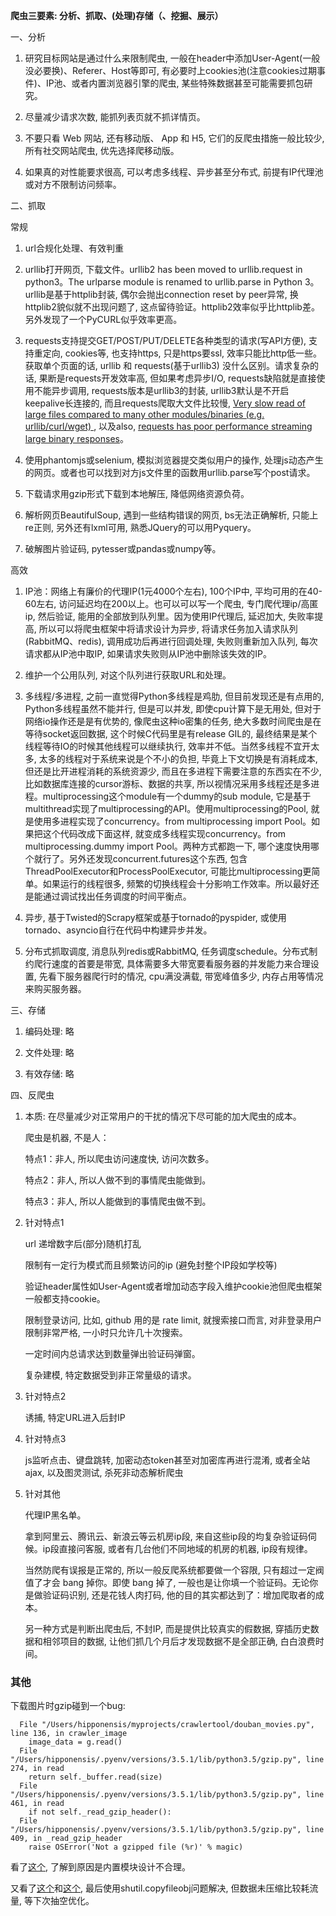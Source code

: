 
<b>爬虫三要素: 分析、抓取、(处理)存储（、挖掘、展示）</b>

一、分析

1. 研究目标网站是通过什么来限制爬虫, 一般在header中添加User-Agent(一般没必要换)、Referer、Host等即可, 有必要时上cookies池(注意cookies过期事件)、IP池、或者内置浏览器引擎的爬虫, 某些特殊数据甚至可能需要抓包研究。

2. 尽量减少请求次数, 能抓列表页就不抓详情页。

3. 不要只看 Web 网站, 还有移动版、 App 和 H5, 它们的反爬虫措施一般比较少, 所有社交网站爬虫, 优先选择爬移动版。

4. 如果真的对性能要求很高, 可以考虑多线程、异步甚至分布式, 前提有IP代理池或对方不限制访问频率。


二、抓取

常规

1. url合规化处理、有效判重

2. urllib打开网页, 下载文件。urllib2 has been moved to urllib.request in python3。The urlparse module is renamed to urllib.parse in Python 3。urllib是基于httplib封装, 偶尔会抛出connection reset by peer异常, 换httplib2貌似就不出现问题了, 这点留待验证。httplib2效率似乎比httplib差。另外发现了一个PyCURL似乎效率更高。

3. requests支持提交GET/POST/PUT/DELETE各种类型的请求(写API方便), 支持重定向, cookies等, 也支持https, 只是https要ssl, 效率只能比http低一些。获取单个页面的话, urllib 和 requests(基于urllib3) 没什么区别。请求复杂的话, 果断是requests开发效率高, 但如果考虑异步I/O, requests缺陷就是直接使用不能异步调用, requests版本是urllib3的封装, urllib3默认是不开启keepalive长连接的, 而且requests爬取大文件比较慢, [Very slow read of large files compared to many other modules/binaries (e.g. urllib/curl/wget) ](https://github.com/kennethreitz/requests/issues/2745), 以及also, [requests has poor performance streaming large binary responses](https://github.com/kennethreitz/requests/issues/2371)。

4. 使用phantomjs或selenium, 模拟浏览器提交类似用户的操作, 处理js动态产生的网页。或者也可以找到对方js文件里的函数用urllib.parse写个post请求。

5. 下载请求用gzip形式下载到本地解压, 降低网络资源负荷。

6. 解析网页BeautifulSoup, 遇到一些结构错误的网页, bs无法正确解析, 只能上re正则, 另外还有lxml可用, 熟悉JQuery的可以用Pyquery。

7. 破解图片验证码, pytesser或pandas或numpy等。


高效

1. IP池：网络上有廉价的代理IP(1元4000个左右), 100个IP中, 平均可用的在40-60左右, 访问延迟均在200以上。也可以可以写一个爬虫, 专门爬代理ip/高匿ip, 然后验证, 能用的全部放到队列里。因为使用IP代理后, 延迟加大, 失败率提高, 所以可以将爬虫框架中将请求设计为异步, 将请求任务加入请求队列(RabbitMQ、redis), 调用成功后再进行回调处理, 失败则重新加入队列, 每次请求都从IP池中取IP, 如果请求失败则从IP池中删除该失效的IP。

2. 维护一个公用队列, 对这个队列进行获取URL和处理。

3. 多线程/多进程, 之前一直觉得Python多线程是鸡肋, 但目前发现还是有点用的, Python多线程虽然不能并行, 但是可以并发, 即使cpu计算下是无用处, 但对于网络io操作还是是有优势的, 像爬虫这种io密集的任务, 绝大多数时间爬虫是在等待socket返回数据, 这个时候C代码里是有release GIL的, 最终结果是某个线程等待IO的时候其他线程可以继续执行, 效率并不低。当然多线程不宜开太多, 太多的线程对于系统来说是个不小的负担, 毕竟上下文切换是有消耗成本, 但还是比开进程消耗的系统资源少, 而且在多进程下需要注意的东西实在不少, 比如数据库连接的cursor游标、数据的共享, 所以视情况采用多线程还是多进程。multiprocessing这个module有一个dummy的sub module, 它是基于multithread实现了multiprocessing的API。使用multiprocessing的Pool, 就是使用多进程实现了concurrency。from multiprocessing import Pool。如果把这个代码改成下面这样, 就变成多线程实现concurrency。from multiprocessing.dummy import Pool。两种方式都跑一下, 哪个速度快用哪个就行了。另外还发现concurrent.futures这个东西, 包含ThreadPoolExecutor和ProcessPoolExecutor, 可能比multiprocessing更简单。如果运行的线程很多, 频繁的切换线程会十分影响工作效率。所以最好还是能通过调试找出任务调度的时间平衡点。

4. 异步, 基于Twisted的Scrapy框架或基于tornado的pyspider, 或使用tornado、asyncio自行在代码中构建异步并发。

5. 分布式抓取调度, 消息队列redis或RabbitMQ, 任务调度schedule。分布式制约爬行速度的首要是带宽, 具体需要多大带宽要看服务器的并发能力来合理设置, 先看下服务器爬行时的情况, cpu满没满载, 带宽峰值多少, 内存占用等情况来购买服务器。


三、存储

1. 编码处理: 略

2. 文件处理: 略

3. 有效存储: 略


四、反爬虫

1. 本质: 在尽量减少对正常用户的干扰的情况下尽可能的加大爬虫的成本。

    爬虫是机器, 不是人：

    特点1：非人, 所以爬虫访问速度快, 访问次数多。

    特点2：非人, 所以人做不到的事情爬虫能做到。
    
    特点3：非人, 所以人能做到的事情爬虫做不到。


2. 针对特点1

    url  递增数字后(部分)随机打乱

    限制有一定行为模式而且频繁访问的ip (避免封整个IP段如学校等)

    验证header属性如User-Agent或者增加动态字段入维护cookie池但爬虫框架一般都支持cookie。

    限制登录访问, 比如, github 用的是 rate limit, 就搜索接口而言, 对非登录用户限制非常严格, 一小时只允许几十次搜索。

    一定时间内总请求达到数量弹出验证码弹窗。

    复杂建模, 特定数据受到非正常量级的请求。



3. 针对特点2

    诱捕, 特定URL进入后封IP


4. 针对特点3

    js监听点击、键盘跳转, 加密动态token甚至对加密库再进行混淆, 或者全站ajax, 以及图灵测试, 杀死非动态解析爬虫


5. 针对其他

    代理IP黑名单。

    拿到阿里云、腾讯云、新浪云等云机房ip段, 来自这些ip段的均复杂验证码伺候。ip段直接问客服, 或者有几台他们不同地域的机房的机器, ip段有规律。

    当然防爬有误报是正常的, 所以一般反爬系统都要做一个容限, 只有超过一定阀值了才会 bang 掉你。即使 bang 掉了, 一般也是让你填一个验证码。无论你是做验证码识别, 还是花钱人肉打码, 他的目的其实都达到了：增加爬取者的成本。

    另一种方式是判断出爬虫后, 不封IP, 而是提供比较真实的假数据, 穿插历史数据和相邻项目的数据, 让他们抓几个月后才发现数据不是全部正确, 白白浪费时间。


### 其他

下载图片时gzip碰到一个bug:

      File "/Users/hipponensis/myprojects/crawlertool/douban_movies.py", line 136, in crawler_image
        image_data = g.read()
      File "/Users/hipponensis/.pyenv/versions/3.5.1/lib/python3.5/gzip.py", line 274, in read
        return self._buffer.read(size)
      File "/Users/hipponensis/.pyenv/versions/3.5.1/lib/python3.5/gzip.py", line 461, in read
        if not self._read_gzip_header():
      File "/Users/hipponensis/.pyenv/versions/3.5.1/lib/python3.5/gzip.py", line 409, in _read_gzip_header
        raise OSError('Not a gzipped file (%r)' % magic)

看了[这个](http://stackoverflow.com/questions/4928560/how-can-i-work-with-gzip-files-which-contain-extra-data), 了解到原因是内置模块设计不合理。

又看了[这个](http://stackoverflow.com/questions/13137817/how-to-download-image-using-requests)和[这个](http://stackoverflow.com/questions/16813267/python-gzip-refuses-to-read-uncompressed-file), 最后使用shutil.copyfileobj问题解决, 但数据未压缩比较耗流量, 等下次抽空优化。
